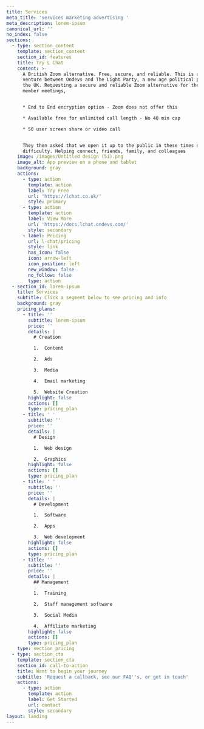 ```yaml
---
title: Services
meta_title: 'services marketing advertising '
meta_description: lorem-ipsum
canonical_url: ''
no_index: false
sections:
  - type: section_content
    template: section_content
    section_id: features
    title: Try L Chat
    content: >-
      A British Zoom alternative. Free, secure, and reliable. This is a joint
      venture between Ondevs and The Light Party, a new age political party for
      the UK. Requesting a secure and reliable Zoom alternative for their party
      member meetings, 


      * End to End encryption option - Zoom does not offer this

      * Available free for unlimited call length - No 40 min cap

      * 50 user screen share or video call


      They then asked that we open it up to the public in these times of
      difficulty. Helping connect, friends, family, and colleagues
    image: /images/Untitled design (51).png
    image_alt: App preview on a phone and tablet
    background: gray
    actions:
      - type: action
        template: action
        label: Try Free
        url: 'https://lchat.co.uk/'
        style: primary
      - type: action
        template: action
        label: View More
        url: 'https://docs.lchat.ondevs.com/'
        style: secondary
      - label: Pricing
        url: l-chat/pricing
        style: link
        has_icon: false
        icon: arrow-left
        icon_position: left
        new_window: false
        no_follow: false
        type: action
  - section_id: lorem-ipsum
    title: Services
    subtitle: Click a segment below to see pricing and info
    background: gray
    pricing_plans:
      - title: ''
        subtitle: lorem-ipsum
        price: ''
        details: |
          # Creation

          1.  Content

          2.  Ads

          3.  Media

          4.  Email marketing 

          5.  Website Creation
        highlight: false
        actions: []
        type: pricing_plan
      - title: ' '
        subtitle: ''
        price: ''
        details: |
          # Design

          1.  Web design

          2.  Graphics
        highlight: false
        actions: []
        type: pricing_plan
      - title: ' '
        subtitle: ''
        price: ''
        details: |
          # Development

          1.  Software

          2.  Apps

          3.  Web development
        highlight: false
        actions: []
        type: pricing_plan
      - title: ''
        subtitle: ''
        price: ''
        details: |
          ## Management

          1.  Training

          2.  Staff management software

          3.  Social Media

          4.  Affiliate marketing 
        highlight: false
        actions: []
        type: pricing_plan
    type: section_pricing
  - type: section_cta
    template: section_cta
    section_id: call-to-action
    title: Want to begin your journey
    subtitle: 'Request a callback, see our FAQ''s, or get in touch'
    actions:
      - type: action
        template: action
        label: Get Started
        url: contact
        style: secondary
layout: landing
---
```

